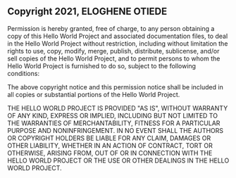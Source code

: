 ## Copyright 2021, ELOGHENE OTIEDE

Permission is hereby granted, free of charge, to any person obtaining a copy of this Hello World Project and associated documentation files, to deal in the Hello World Project without restriction, including without limitation the rights to use, copy, modify, merge, publish, distribute, sublicense, and/or sell copies of the Hello World Project, and to permit persons to whom the Hello World Project is furnished to do so, subject to the following conditions:

The above copyright notice and this permission notice shall be included in all copies or substantial portions of the Hello World Project.

THE HELLO WORLD PROJECT IS PROVIDED "AS IS", WITHOUT WARRANTY OF ANY KIND, EXPRESS OR IMPLIED, INCLUDING BUT NOT LIMITED TO THE WARRANTIES OF MERCHANTABILITY, FITNESS FOR A PARTICULAR PURPOSE AND NONINFRINGEMENT. IN NO EVENT SHALL THE AUTHORS OR COPYRIGHT HOLDERS BE LIABLE FOR ANY CLAIM, DAMAGES OR OTHER LIABILITY, WHETHER IN AN ACTION OF CONTRACT, TORT OR OTHERWISE, ARISING FROM, OUT OF OR IN CONNECTION WITH THE HELLO WORLD PROJECT OR THE USE OR OTHER DEALINGS IN THE HELLO WORLD PROJECT.
